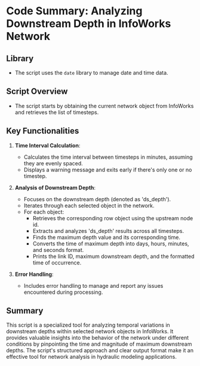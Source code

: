 
# Code Summary: Analyzing Downstream Depth in InfoWorks Network

## Library
- The script uses the `date` library to manage date and time data.

## Script Overview
- The script starts by obtaining the current network object from InfoWorks and retrieves the list of timesteps.

## Key Functionalities
1. **Time Interval Calculation**:
   - Calculates the time interval between timesteps in minutes, assuming they are evenly spaced.
   - Displays a warning message and exits early if there's only one or no timestep.

2. **Analysis of Downstream Depth**:
   - Focuses on the downstream depth (denoted as 'ds_depth').
   - Iterates through each selected object in the network.
   - For each object:
     - Retrieves the corresponding row object using the upstream node id.
     - Extracts and analyzes 'ds_depth' results across all timesteps.
     - Finds the maximum depth value and its corresponding time.
     - Converts the time of maximum depth into days, hours, minutes, and seconds format.
     - Prints the link ID, maximum downstream depth, and the formatted time of occurrence.

3. **Error Handling**:
   - Includes error handling to manage and report any issues encountered during processing.

## Summary
This script is a specialized tool for analyzing temporal variations in downstream depths within selected network objects in InfoWorks. It provides valuable insights into the behavior of the network under different conditions by pinpointing the time and magnitude of maximum downstream depths. The script's structured approach and clear output format make it an effective tool for network analysis in hydraulic modeling applications.
